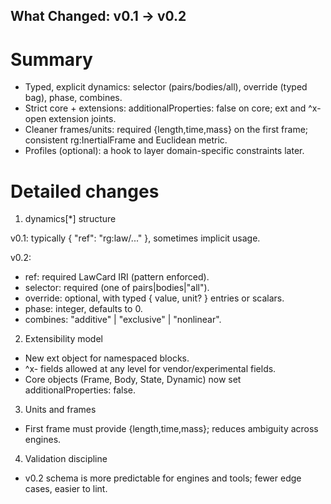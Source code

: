 ## What Changed: v0.1 → v0.2

# Summary

- Typed, explicit dynamics: selector (pairs/bodies/all), override (typed bag), phase, combines.
- Strict core + extensions: additionalProperties: false on core; ext and ^x- open extension joints.
- Cleaner frames/units: required {length,time,mass} on the first frame; consistent rg:InertialFrame and Euclidean metric.
- Profiles (optional): a hook to layer domain-specific constraints later.

# Detailed changes

1. dynamics[*] structure

v0.1: typically { "ref": "rg:law/..." }, sometimes implicit usage.

v0.2:

- ref: required LawCard IRI (pattern enforced).
- selector: required (one of pairs|bodies|"all").
- override: optional, with typed { value, unit? } entries or scalars.
- phase: integer, defaults to 0.
- combines: "additive" | "exclusive" | "nonlinear".

2. Extensibility model

- New ext object for namespaced blocks.
- ^x- fields allowed at any level for vendor/experimental fields.
- Core objects (Frame, Body, State, Dynamic) now set additionalProperties: false.

3. Units and frames

- First frame must provide {length,time,mass}; reduces ambiguity across engines.

4. Validation discipline

- v0.2 schema is more predictable for engines and tools; fewer edge cases, easier to lint.